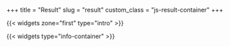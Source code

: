 +++
title = "Result"
slug = "result"
custom_class = "js-result-container"
+++

{{< widgets zone="first" type="intro" >}}

{{< widgets type="info-container" >}}

<!-- TODO: find a way to put content in front matter or /data and pass it to javascript in a clean way -->
<!-- Set result relative text content from site notation -->
<script>
const resultRelativeTextData = {
 // Titre en fonction de la note du site (en haut à gauche de la page)
 verdictTitles: {
  A: "Well done!",
  B: "Not bad at all!",
  C: "Almost there!",
  D: "Hmm, not great.",
  E: "Hmm, not great.",
  F: "Ouch.",
  G: "Ouch.",
 },
 // Message verdict en fonction de la note du site (affiché en haut à droite de la page)
 verdictMessages: {
  A: "Excellent! We're getting dangerously close to perfection!.",
  B: "If all web pages could be as light as this one, internet would be greener",
  C: "You're almost there! Just a little more effort and it's all good.",
  D: "The good news is that you can do much better!",
  E: "The good news is that you can do much better!",
  F: "Let's not hide it: it hurts. Time to act!",
  G: "Let's not hide it: it hurts. Time to act!",
 },
 // "[Left: 'bad result', Right : 'good result']"
 verdictParameters: {
  size: ["So light", "Too heavy"],
  nodes: ["Simple", "Too complex"],
  requests: ["Few requests", "Too many requests"],
 },
 // Paramètres du résultats valeurs min et max pour les plages
 resultParametersMinMaxValues: {
  size: { min: 0, max: 4.82, target: 1.024 },
  nodes: { min: 0, max: 1386, target: 600 },
  requests: { min: 0, max: 156, target: 40 },
 },
 // Paramètres du résultats de l'empreinte environnementale pour les unitées de mesure
 footprintUnitsData: {
     water: { order: ["cl", "l"], factor: 100 },
     ges: {
         order: ["gCO2e", "kgCO2e"],
         factor: 1000,
     },
 }
}
window.__siteData = {...window.__siteData, ...{resultRelativeTextData}}
</script>
